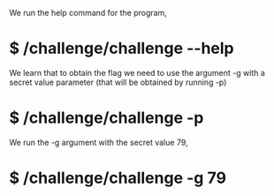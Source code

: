 We run the help command for the program,

# $ /challenge/challenge --help
We learn that to obtain the flag we need to use the argument -g with a secret value parameter (that will be obtained by running -p)

# $ /challenge/challenge -p
We run the -g argument with the secret value 79,

# $ /challenge/challenge -g 79

